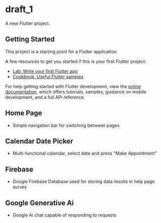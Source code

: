# draft_1

A new Flutter project.

## Getting Started

This project is a starting point for a Flutter application.

A few resources to get you started if this is your first Flutter project:

- [Lab: Write your first Flutter app](https://docs.flutter.dev/get-started/codelab)
- [Cookbook: Useful Flutter samples](https://docs.flutter.dev/cookbook)

For help getting started with Flutter development, view the
[online documentation](https://docs.flutter.dev/), which offers tutorials,
samples, guidance on mobile development, and a full API reference.

## Home Page

- Simple navigation bar for switching between pages

## Calendar Date Picker

- Multi-functional calendar, select date and press "Make Appointment"

## Firebase

- Google Firebase Database used for storing data results in help page survey

## Google Generative Ai

- Google Ai chat capable of responding to requests 